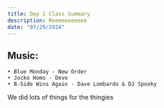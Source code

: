 ```yaml
--- 
title: Day 1 Class Summary
description: Reeeeeeeeeee
date: "07/29/2024"
---
```

## Music:
    • Blue Monday - New Order
    • Jocko Homo - Devo
    • B-Side Wins Again - Dave Lombardo & DJ Spooky
We did lots of things for the thingies